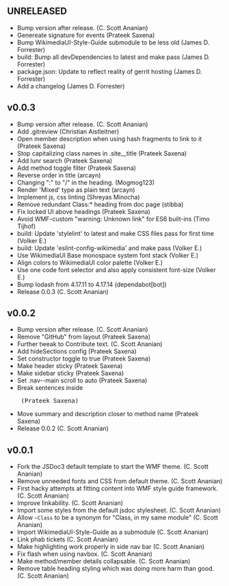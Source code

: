 ## UNRELEASED
* Bump version after release. (C. Scott Ananian)
* Genereate signature for events (Prateek Saxena)
* Bump WikimediaUI-Style-Guide submodule to be less old (James D. Forrester)
* build: Bump all devDependencies to latest and make pass (James D. Forrester)
* package.json: Update to reflect reality of gerrit hosting (James D. Forrester)
* Add a changelog (James D. Forrester)

## v0.0.3
* Bump version after release. (C. Scott Ananian)
* Add .gitreview (Christian Aistleitner)
* Open member description when using hash fragments to link to it (Prateek Saxena)
* Stop capitalizing class names in .site__title (Prateek Saxena)
* Add lunr search (Prateek Saxena)
* Add method toggle filter (Prateek Saxena)
* Reverse order in title (arcayn)
* Changing ":" to "/" in the heading. (Mogmog123)
* Render 'Mixed' type as plain text (arcayn)
* Implement js, css linting (Shreyas Minocha)
* Remove redundant Class:* heading from doc page (stibba)
* Fix locked UI above headings (Prateek Saxena)
* Avoid WMF-custom "warning: Unknown link" for ES6 built-ins (Timo Tijhof)
* build: Update 'stylelint' to latest and make CSS files pass for first time (Volker E.)
* build: Update 'eslint-config-wikimedia' and make pass (Volker E.)
* Use WikimediaUI Base monospace system font stack (Volker E.)
* Align colors to WikimediaUI color palette (Volker E.)
* Use one code font selector and also apply consistent font-size (Volker E.)
* Bump lodash from 4.17.11 to 4.17.14 (dependabot[bot])
* Release 0.0.3 (C. Scott Ananian)

## v0.0.2
* Bump version after release. (C. Scott Ananian)
* Remove "GitHub" from layout (Prateek Saxena)
* Further tweak to Contribute text. (C. Scott Ananian)
* Add hideSections config (Prateek Saxena)
* Set constructor toggle to true (Prateek Saxena)
* Make header sticky (Prateek Saxena)
* Make sidebar sticky (Prateek Saxena)
* Set .nav--main scroll to auto (Prateek Saxena)
* Break sentences inside <pre> (Prateek Saxena)
* Move summary and description closer to method name (Prateek Saxena)
* Release 0.0.2 (C. Scott Ananian)

## v0.0.1
* Fork the JSDoc3 default template to start the WMF theme. (C. Scott Ananian)
* Remove unneeded fonts and CSS from default theme. (C. Scott Ananian)
* First hacky attempts at fitting content into WMF style guide framework. (C. Scott Ananian)
* Improve linkability. (C. Scott Ananian)
* Import some styles from the default jsdoc stylesheet. (C. Scott Ananian)
* Allow `~Class` to be a synonym for "Class, in my same module" (C. Scott Ananian)
* Import WikimediaUI-Style-Guide as a submodule (C. Scott Ananian)
* Link phab tickets (C. Scott Ananian)
* Make highlighting work properly in side nav bar (C. Scott Ananian)
* Fix flash when using navbox. (C. Scott Ananian)
* Make method/member details collapsable. (C. Scott Ananian)
* Remove table heading styling which was doing more harm than good. (C. Scott Ananian)
